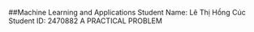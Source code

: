 ##Machine Learning and Applications
Student Name: Lê Thị Hồng Cúc
Student ID: 2470882
A PRACTICAL PROBLEM

